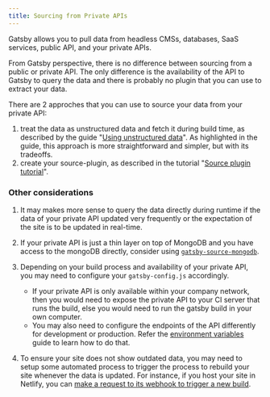 ```yaml
---
title: Sourcing from Private APIs
---
```


Gatsby allows you to pull data from headless CMSs, databases, SaaS services, public API, and your private APIs.

From Gatsby perspective, there is no difference between sourcing from a public or private API. The only difference is the availability of the API to Gatsby to query the data and there is probably no plugin that you can use to extract your data.

There are 2 approches that you can use to source your data from your private API:

1. treat the data as unstructured data and fetch it during build time, as described by the guide "[Using unstructured data](/docs/using-unstructured-data/)". As highlighted in the guide, this approach is more straightforward and simpler, but with its tradeoffs.
2. create your source-plugin, as described in the tutorial "[Source plugin tutorial](/docs/source-plugin-tutorial/)".

### Other considerations

1. It may makes more sense to query the data directly during runtime if the data of your private API updated very frequently or the expectation of the site is to be updated in real-time.

2. If your private API is just a thin layer on top of MongoDB and you have access to the mongoDB directly, consider using [`gatsby-source-mongodb`](/https://www.gatsbyjs.org/packages/gatsby-source-mongodb/).

3. Depending on your build process and availability of your private API, you may need to configure your `gatsby-config.js` accordingly.

   - If your private API is only available within your company network, then you would need to expose the private API to your CI server that runs the build, else you would need to run the gatsby build in your own computer.
   - You may also need to configure the endpoints of the API differently for development or production. Refer the [environment variables](/docs/environment-variables/) guide to learn how to do that.

4. To ensure your site does not show outdated data, you may need to setup some automated process to trigger the process to rebuild your site whenever the data is updated. For instance, if you host your site in Netlify, you can [make a request to its webhook to trigger a new build](https://www.netlify.com/docs/webhooks/).
